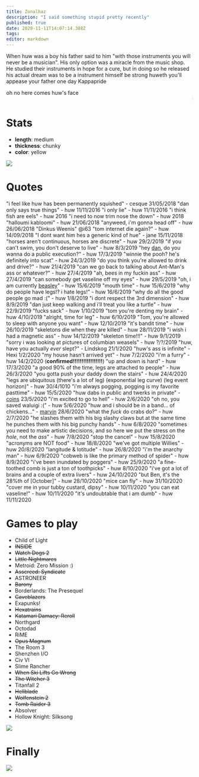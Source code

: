 ```yaml
---
title: Zonalhaz
description: "I said something stupid pretty recently"
published: true
date: 2020-11-11T14:07:14.388Z
tags: 
editor: markdown
---
```


When huw was a boy his father said to him "with those instruments you will never be a musician". His only option was a miracle from the music shop. He studied their instruments in hope for a cure, but in doing so he released his actual dream was to be a instrument himself be strong huweth you'll appease your father one day Kappapride

oh no here comes huw's face
<marquee>huw's face</marquee>
# Stats
* **length**: medium
* **thickness**: chunky
* **color**: yellow

![](https://cesque.com/storage/19/08/03/486301074883.png)
# Quotes
"i feel like huw has been permanently squished" - cesque 31/05/2018
"dan only says true things" - huw 11/11/2016 
"i only lie" - huw 11/11/2016
"i think fish are eels" - huw 2016
"i need to now trim nose the down" - huw 2018
"halloumi kabloomi" - huw 21/06/2018
"anyweed, i'm gonna head off" - huw 26/06/2018
"Dinkus Weenis" @i63
"tom internet die again?" - huw 14/09/2018
"I dont want him hes a generic kind of hue" - jane 15/11/2018
"horses aren't continuous, horses are discrete" - huw 29/2/2019
"if you can't swim, you don't deserve to live" - huw 8/3/2019
"hey [dan](Cesque), do you wanna do a public execution?" - huw 17/3/2019
"winnie the pooh? he's definitely into scat" - huw 24/3/2019
"do you think you're allowed to drink and drive?" - huw 21/4/2019
"can we go back to talking about Ant-Man's ass or whatever?" - huw 27/4/2019
"ah, bees in my fuckin ass" - huw 27/4/2019
"can somebody get vaseline off my eyes" - huw 29/5/2019
"oh, i am currently [beasley](bruzezeazaly)" - huw 15/6/2019
"mouth time" - huw 15/6/2019
"why do people have legs!? i hate legs!" - huw 16/6/2019
"why do all the good people go mad :(" - huw 1/8/2019
"i dont respect the 3rd dimension" - huw 8/9/2019
"dan just keep walking and i’ll treat you like a turtle" - huw 22/9/2019
"fucks sack" - huw 1/10/2019
"tom you're denting my brain" - huw 4/10/2019
"alright, time for leg" - huw 6/10/2019
"Tom, you're allowed to sleep with anyone you want" - huw 12/10/2019
"it's bandit time" - huw 26/10/2019
"skeletons die when they are killed" - huw 28/11/2019
"i wish i had a magnetic ass" - huw 14/12/2019
"skeleton time!!!" - huw 9/1/2019
"sorry i was looking at pictures of columbian weasels" - huw ?/?/2019
"huw, have you actually *ever* slept?" - Lindskog 21/1/2020
"huw's ass is infinite" - Hexi 1/2/2020
"my house hasn't arrived yet" - huw 7/2/2020
"i'm a furry" - huw 14/2/2020 (**confirmed!!!!!!!!!!!!!!!!!**)
"up and down is hard" - huw 17/3/2020
"a good 90% of the time, legs are attached to people" - huw 26/3/2020
"you gotta push your daddy down the stairs" - huw 24/4/2020
"legs are ubiquitous (there's a lot of leg) (exponential leg curve) (leg event horizon)" - huw 30/4/1010
"i'm always pogging, pogging is my favorite pasttime" - huw 15/5/2020
"huw dabs in public and twerks in private" - [coins](Supercoins) 23/5/2020
"i'm excited to go to hell" - huw 2/6/2020
"oh no, you saved waluigi :(" - huw 5/6/2020
"huw and i should be in a band... of chickens..." - [marvin](marvin) 28/6/2020
"what the *fuck* do crabs do?" - huw 2/7/2020
"he slashes them with his big slashy claws but at the same time he punches them with his big punchy hands" - huw 6/8/2020
"sometimes you need to make artistic decisions, and so here we put the stress on the *hole*, not the *ass*" - huw 7/8/2020
"stop the cancel" - huw 15/8/2020
"acronyms are NOT food" - huw 18/8/2020
"we've got multiple Willies" - huw 20/8/2020
"langitude & lotitude" - huw 26/8/2020
"i'm the anarchy man" - huw 6/9/2020
"cobweb is like the primary method of spider" - huw 8/9/2020
"i've been inundated by poggers" - huw 25/9/2020
"a fine-toothed comb is just a ton of toothpicks" - huw 8/10/2020
"i've got a lot of brains and a couple of extra livers" - huw 24/10/2020
"but Ben, it's the 28%th of \[October]" - huw 28/10/2020
"mice can fly" - huw 31/10/2020
"cover me in your tubby custard, dipsy" - huw 10/11/2020
"you can eat vaseline!" - huw 10/11/2020
"it's undoubtable that i am dumb" - huw 11/11/2020

# Games to play
* Child of Light
* ~~INSIDE~~
* ~~Watch Dogs 2~~
* ~~Little Nightmares~~
* Metroid: Zero Mission :)
* ~~Asscreed: Syndicate~~
* ASTRONEER
* ~~Barony~~
* Borderlands: The Presequel
* ~~Caveblazers~~
* Exapunks!
* ~~Hexatrains~~
* ~~Katamari Damacy: Reroll~~
* Northgard
* Octodad
* RiME
* ~~Opus Magnum~~
* The Room 3
* Shenzhen I/O
* Civ VI
* Slime Rancher
* ~~When Ski Lifts Go Wrong~~
* ~~The Witcher 3~~
* Titanfall 2
* ~~Hellblade~~
* ~~Wolfenstein 2~~
* ~~Tomb Raider 3~~
* Absolver
* Hollow Knight: Silksong

![](https://cesque.com/storage/20/02/04/223613402362.png)
# Finally

![](https://cesque.com/storage/19/04/19/unknown.png)